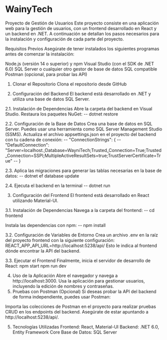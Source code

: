 # WainyTech
Proyecto de Gestión de Usuarios
Este proyecto consiste en una aplicación web para la gestión de usuarios, con un frontend desarrollado en React y un backend en .NET. A continuación se detallan los pasos necesarios para la instalación y configuración de cada parte del proyecto.

Requisitos Previos
Asegúrate de tener instalados los siguientes programas antes de comenzar la instalación:

Node.js (versión 14 o superior) y npm
Visual Studio (con el SDK de .NET 6.0)
SQL Server o cualquier otro gestor de base de datos SQL compatible
Postman (opcional, para probar las API)

1. Clonar el Repositorio
Clona el repositorio desde GitHub

2. Configuración del Backend
El backend está desarrollado en .NET y utiliza una base de datos SQL Server.

2.1. Instalación de Dependencias
Abre la carpeta del backend en Visual Studio.
Restaura los paquetes NuGet:
-- dotnet restore

2.2. Configuración de la Base de Datos
Crea una base de datos en SQL Server. Puedes usar una herramienta como SQL Server Management Studio (SSMS).
Actualiza el archivo appsettings.json en el proyecto del backend con tu cadena de conexión:
-- "ConnectionStrings": {
--   "DefaultConnection": "Server=localhost.;Database=WayniTech;Trusted_Connection=True;Trusted_Connection=SSPI;MultipleActiveResultSets=true;TrustServerCertificate=True"
-- }

2.3. Aplica las migraciones para generar las tablas necesarias en la base de datos:
-- dotnet ef database update

2.4. Ejecuta el backend en la terminal
-- dotnet run

3. Configuración del Frontend
El frontend está desarrollado en React utilizando Material-UI.

3.1. Instalación de Dependencias
Navega a la carpeta del frontend:
-- cd frontend

Instala las dependencias con npm:
-- npm install

3.2. Configuración de Variables de Entorno
Crea un archivo .env en la raíz del proyecto frontend con la siguiente configuración:
REACT_APP_API_URL=http://localhost:5238/api/
Esto le indica al frontend dónde encontrar la API del backend.

3.3. Ejecutar el Frontend
Finalmente, inicia el servidor de desarrollo de React:
npm start
npm run dev

4. Uso de la Aplicación
Abre el navegador y navega a http://localhost:3000.
Usa la aplicación para gestionar usuarios, incluyendo la edición de nombres y contraseñas.
5. Pruebas con Postman (Opcional)
Si deseas probar la API del backend de forma independiente, puedes usar Postman:

Importa las colecciones de Postman en el proyecto para realizar pruebas CRUD en los endpoints del backend.
Asegúrate de estar apuntando a http://localhost:5238/api/.

5. Tecnologías Utilizadas
Frontend: React, Material-UI
Backend: .NET 6.0, Entity Framework Core
Base de Datos: SQL Server



